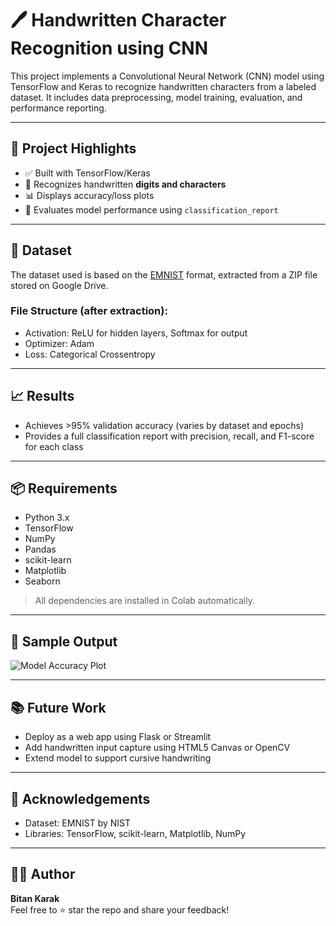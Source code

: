 # 🖊️ Handwritten Character Recognition using CNN

This project implements a Convolutional Neural Network (CNN) model using TensorFlow and Keras to recognize handwritten characters from a labeled dataset. It includes data preprocessing, model training, evaluation, and performance reporting.

---

## 📌 Project Highlights

- ✅ Built with TensorFlow/Keras
- 🧠 Recognizes handwritten **digits and characters**
- 📊 Displays accuracy/loss plots
- 🧪 Evaluates model performance using `classification_report`

---

## 🧾 Dataset

The dataset used is based on the [EMNIST](https://www.nist.gov/itl/products-and-services/emnist-dataset) format, extracted from a ZIP file stored on Google Drive.



### File Structure (after extraction):


- Activation: ReLU for hidden layers, Softmax for output
- Optimizer: Adam
- Loss: Categorical Crossentropy

---

## 📈 Results

- Achieves >95% validation accuracy (varies by dataset and epochs)
- Provides a full classification report with precision, recall, and F1-score for each class

---

## 📦 Requirements

- Python 3.x
- TensorFlow
- NumPy
- Pandas
- scikit-learn
- Matplotlib
- Seaborn

> All dependencies are installed in Colab automatically.

---

## 📸 Sample Output

![Model Accuracy Plot](your-sample-plot.png)

---

## 📚 Future Work

- Deploy as a web app using Flask or Streamlit
- Add handwritten input capture using HTML5 Canvas or OpenCV
- Extend model to support cursive handwriting

---

## 🙌 Acknowledgements

- Dataset: EMNIST by NIST
- Libraries: TensorFlow, scikit-learn, Matplotlib, NumPy

---

## 👨‍💻 Author

**Bitan Karak**  
Feel free to ⭐ star the repo and share your feedback!

